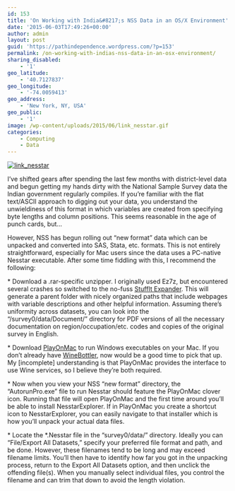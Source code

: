 ```yaml
---
id: 153
title: 'On Working with India&#8217;s NSS Data in an OS/X Environment'
date: '2015-06-03T17:49:26+00:00'
author: admin
layout: post
guid: 'https://pathindependence.wordpress.com/?p=153'
permalink: /on-working-with-indias-nss-data-in-an-osx-environment/
sharing_disabled:
    - '1'
geo_latitude:
    - '40.7127837'
geo_longitude:
    - '-74.0059413'
geo_address:
    - 'New York, NY, USA'
geo_public:
    - '1'
image: /wp-content/uploads/2015/06/link_nesstar.gif
categories:
    - Computing
    - Data
---
```


[![link_nesstar](https://pathindependence.files.wordpress.com/2015/06/link_nesstar.gif?resize=300%2C65)](https://pathindependence.files.wordpress.com/2015/06/link_nesstar.gif?resize=300%2C65)

I’ve shifted gears after spending the last few months with district-level data and begun getting my hands dirty with the National Sample Survey data the Indian government regularly compiles. If you’re familiar with the flat text/ASCII approach to digging out your data, you understand the unwieldiness of this format in which variables are created from specifying byte lengths and column positions. This seems reasonable in the age of punch cards, but…

However, NSS has begun rolling out “new format” data which can be unpacked and converted into SAS, Stata, etc. formats. This is not entirely straightforward, especially for Mac users since the data uses a PC-native Nesstar executable. After some time fiddling with this, I recommend the following:

\* Download a .rar-specific unzipper. I originally used Ez7z, but encountered several crashes so switched to the no-fuss [StuffIt Expander](http://www.macupdate.com/app/mac/20954/stuffit-expander). This will generate a parent folder with nicely organized paths that include webpages with variable descriptions and other helpful information. Assuming there’s uniformity across datasets, you can look into the “/survey0/data/Document/” directory for PDF versions of all the necessary documentation on region/occupation/etc. codes and copies of the original survey in English.

\* Download [PlayOnMac](https://www.playonmac.com/en/) to run Windows executables on your Mac. If you don’t already have [WineBottler](http://winebottler.kronenberg.org/), now would be a good time to pick that up. My \[incomplete\] understanding is that PlayOnMac provides the interface to use Wine services, so I believe they’re both required.

\* Now when you view your NSS “new format” directory, the “AutorunPro.exe” file to run Nesstar should feature the PlayOnMac clover icon. Running that file will open PlayOnMac and the first time around you’ll be able to install NesstarExplorer. If in PlayOnMac you create a shortcut icon to NesstarExplorer, you can easily navigate to that installer which is how you’ll unpack your actual data files.

\* Locate the \*.Nesstar file in the “survey0/data/” directory. Ideally you can “File/Export All Datasets,” specify your preferred file format and path, and be done. However, these filenames tend to be long and may exceed filename limits. You’ll then have to identify how far you got in the unpacking process, return to the Export All Datasets option, and then unclick the offending file(s). When you manually select individual files, you control the filename and can trim that down to avoid the length violation.

<div class="geo geo-post" id="geo-post-153" style="display: none"><span class="latitude">40.7127837</span><span class="longitude">-74.0059413</span></div>